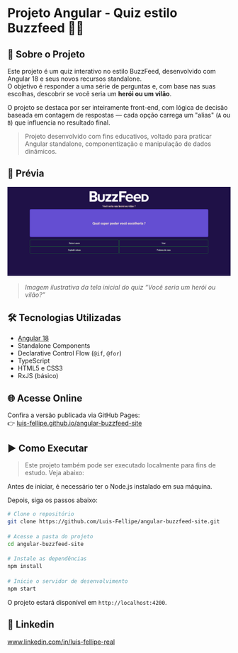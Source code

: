 # Projeto Angular - Quiz estilo Buzzfeed 🧠✨

## 📌 Sobre o Projeto

Este projeto é um quiz interativo no estilo BuzzFeed, desenvolvido com Angular 18 e seus novos recursos standalone.  
O objetivo é responder a uma série de perguntas e, com base nas suas escolhas, descobrir se você seria um **herói ou um vilão**.

O projeto se destaca por ser inteiramente front-end, com lógica de decisão baseada em contagem de respostas — cada opção carrega um "alias" (`A` ou `B`) que influencia no resultado final.

> Projeto desenvolvido com fins educativos, voltado para praticar Angular standalone, componentização e manipulação de dados dinâmicos.

## 📸 Prévia

<div align="center">
  <img src="./public/preview.png" alt="Preview do projeto Buzzfeed Quiz" width="700"/>
</div>

> *Imagem ilustrativa da tela inicial do quiz “Você seria um herói ou vilão?”*

## 🛠 Tecnologias Utilizadas

- [Angular 18](https://angular.io/)
- Standalone Components
- Declarative Control Flow (`@if`, `@for`)
- TypeScript
- HTML5 e CSS3
- RxJS (básico)

## 🌐 Acesse Online

Confira a versão publicada via GitHub Pages:  
👉 [luis-fellipe.github.io/angular-buzzfeed-site](https://luis-fellipe.github.io/angular-buzzfeed-site/)

## ▶️ Como Executar

> Este projeto também pode ser executado localmente para fins de estudo. Veja abaixo:

Antes de iniciar, é necessário ter o Node.js instalado em sua máquina.

Depois, siga os passos abaixo:

```bash
# Clone o repositório
git clone https://github.com/Luis-Fellipe/angular-buzzfeed-site.git

# Acesse a pasta do projeto
cd angular-buzzfeed-site

# Instale as dependências
npm install

# Inicie o servidor de desenvolvimento
npm start
```

O projeto estará disponível em `http://localhost:4200`.

## 🔗 Linkedin

www.linkedin.com/in/luis-fellipe-real
